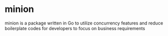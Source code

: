 # minion
minion is a package written in Go to utilize concurrency features and reduce boilerplate codes for developers to focus on business requirements
